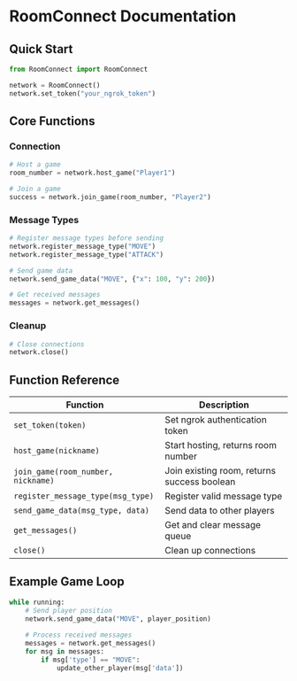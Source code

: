 # RoomConnect Documentation

## Quick Start
```python
from RoomConnect import RoomConnect

network = RoomConnect()
network.set_token("your_ngrok_token")
```

## Core Functions

### Connection
```python
# Host a game
room_number = network.host_game("Player1")

# Join a game
success = network.join_game(room_number, "Player2")
```

### Message Types
```python
# Register message types before sending
network.register_message_type("MOVE")
network.register_message_type("ATTACK")

# Send game data
network.send_game_data("MOVE", {"x": 100, "y": 200})

# Get received messages
messages = network.get_messages()
```

### Cleanup
```python
# Close connections
network.close()
```

## Function Reference

| Function | Description |
|----------|-------------|
| `set_token(token)` | Set ngrok authentication token |
| `host_game(nickname)` | Start hosting, returns room number |
| `join_game(room_number, nickname)` | Join existing room, returns success boolean |
| `register_message_type(msg_type)` | Register valid message type |
| `send_game_data(msg_type, data)` | Send data to other players |
| `get_messages()` | Get and clear message queue |
| `close()` | Clean up connections |

## Example Game Loop
```python
while running:
    # Send player position
    network.send_game_data("MOVE", player_position)
    
    # Process received messages
    messages = network.get_messages()
    for msg in messages:
        if msg['type'] == "MOVE":
            update_other_player(msg['data'])
```